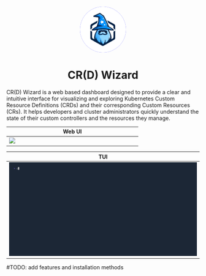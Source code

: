 <div align="center" style="padding-top: 20px">
    <img src="/ui/src/public/logo.svg?raw=true" width="120" style="background-color: blue; border-radius: 50%;">
</div>


<h1 align="center">
CR(D) Wizard
</h1>

CR(D) Wizard is a web based dashboard designed to provide a clear and intuitive interface for visualizing and exploring Kubernetes Custom Resource Definitions (CRDs) and their corresponding Custom Resources (CRs). It helps developers and cluster administrators quickly understand the state of their custom controllers and the resources they manage.

<div align="center">

| Web UI                                                                      |
|-----------------------------------------------------------------------------|
| <img style="width: 55vw; min-width: 330px;" src="/assets/crd-wizard.gif" /> |

| TUI                                                                         |
|-----------------------------------------------------------------------------|
|  <img style="width: 55vw; min-width: 330px; height: 100%;" src="/assets/tui-demo.gif" /> |


</div>

#TODO: add features and installation methods